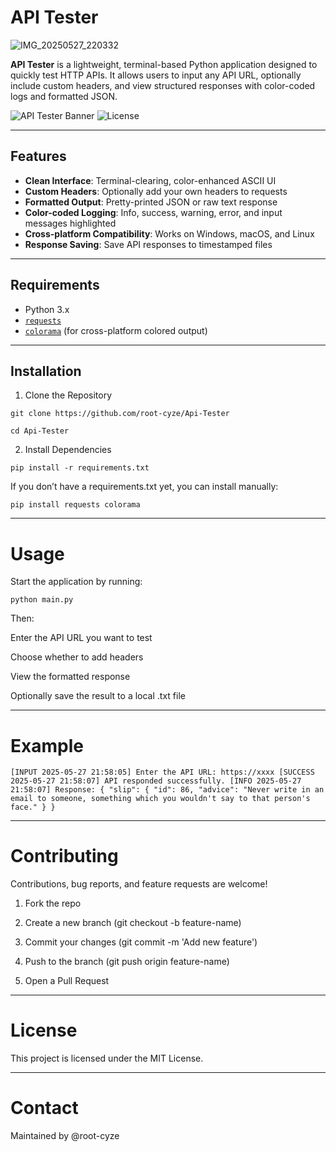# API Tester

![IMG_20250527_220332](https://github.com/user-attachments/assets/3602b816-7213-408f-be01-e7f01a54f1f5)


**API Tester** is a lightweight, terminal-based Python application designed to quickly test HTTP APIs. It allows users to input any API URL, optionally include custom headers, and view structured responses with color-coded logs and formatted JSON.

![API Tester Banner](https://img.shields.io/badge/Python-3.x-blue?logo=python)
![License](https://img.shields.io/badge/license-MIT-green)

---

## Features

- **Clean Interface**: Terminal-clearing, color-enhanced ASCII UI
- **Custom Headers**: Optionally add your own headers to requests
- **Formatted Output**: Pretty-printed JSON or raw text response
- **Color-coded Logging**: Info, success, warning, error, and input messages highlighted
- **Cross-platform Compatibility**: Works on Windows, macOS, and Linux
- **Response Saving**: Save API responses to timestamped files

---

## Requirements

- Python 3.x  
- [`requests`](https://pypi.org/project/requests/)  
- [`colorama`](https://pypi.org/project/colorama/) (for cross-platform colored output)

---

## Installation

1. Clone the Repository
```
git clone https://github.com/root-cyze/Api-Tester
```

```
cd Api-Tester
```

2. Install Dependencies
```
pip install -r requirements.txt
```
If you don’t have a requirements.txt yet, you can install manually:
```
pip install requests colorama
```
---

# Usage

Start the application by running:
```
python main.py
```
Then:

Enter the API URL you want to test

Choose whether to add headers

View the formatted response

Optionally save the result to a local .txt file



---

# Example
`
[INPUT 2025-05-27 21:58:05] Enter the API URL: https://xxxx
[SUCCESS 2025-05-27 21:58:07] API responded successfully.
[INFO 2025-05-27 21:58:07] Response:
{
    "slip": {
        "id": 86,
        "advice": "Never write in an email to someone, something which you wouldn't say to that person's face."
    }
}
`

---

# Contributing

Contributions, bug reports, and feature requests are welcome!

1. Fork the repo


2. Create a new branch (git checkout -b feature-name)


3. Commit your changes (git commit -m 'Add new feature')


4. Push to the branch (git push origin feature-name)


5. Open a Pull Request




---

# License

This project is licensed under the MIT License.

---

# Contact

Maintained by @root-cyze
